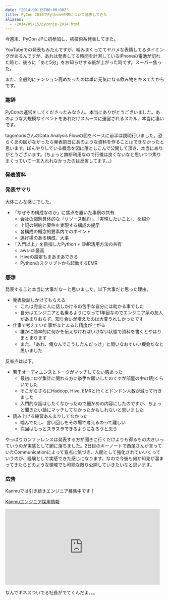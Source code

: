 ```yaml
---
date: "2014-09-15T00:00:00Z"
title: PyCon 2014でPython+EMRについて発表してきた
aliases:
  - /2014/09/15/pyconjp-2014.html
---
```


今週末、PyCon JPに初参加し、初技術系発表してきた。

YouTubeでの発表もみたんですが、噛みまくっててヤバメな表情してるタイミングがあるんですが、あれは発表してる時間を計測しているiPhoneの電池が切れた時と、後ろに「あと5分」をお知らせする紙が上がった時です。スーパー焦った。

また、全般的にテンション高めだったのは単に元気になる飲み物をキメてたからです。


### 謝辞

PyConの運営をしてくださったみなさん、本当にありがとうございました。あのような大規模なイベントをあれだけスムーズに運営されるスキル、本当に凄いです。

tagomorisさんのData Analysis Flowの図をベースに前半は説明行いました。恐らくあの図がなかったら発表前日にあのような資料を作ることはできなかったと思います。ぼんやりしている概念を図に落としこんで公開して頂き、本当にありがとうございます。(ちょっと無断利用なので行儀は良くないなと思いつつ焦りまくっていて一言入れれなかったのは反省してます。。)


### 発表資料

<script async class="speakerdeck-embed" data-id="d93ef1101e17013278dc06e915146373" data-ratio="1.33333333333333" src="//speakerdeck.com/assets/embed.js"></script>

### 発表サマリ
大体こんな感じでした。

- 「なぜその構成なのか」に焦点を置いた事例の共有
    * 会社の個別具体的な「リソース制約」、「実現したいこと」、を紹介
    * 上記の制約と要件を実現する構成の提示
    * 各構成の概念的要素内でのポイント
    * 逃げ場のある構成、大事
- 「入門以上」を目指したPython + EMR活用方法の共有
    * aws-cli最高
    * Hiveの設定もまあまあできる
    * Pythonのスクリプトから起動するEMR


### 感想

発表すること本当に大事だなーと思いました。以下大事だと思った理由。

- 発表後話しかけてもらえる
    * これは完全に人に話しかけるの苦手な自分には助かる事でした
    * 自分はエンジニアと名乗るようになって1年目なのでエンジニア系の友人があまりおらず、知り合いが増えたのは大変うれしかったです
- 仕事で考えていた事がまとまるし精度が上がる
    * 誰かに効率的に何かを伝えなければいけない状態で資料を書くとやはりまとまります
    * また、「あれ、俺なんでこうしたんだっけ」と問いなおすいい機会だなと思いました

反省点は以下。

- 若干オーディエンスとトークがマッチしてない感あった
    * 最初にログ集計に関わる方に挙手お願いしたのですが部屋の中の1割くらいでした
    * そこからさらにHadoop, Hive, EMRと行くとドンドン人数が減って行きました
    * 入門的な話はしたくなかったので細かめの内容にしたのですが、ちょっと聞きたい話にマッチしてなかったかもしれないと思いました
- 読み上げる練習あんまりしてなかった
    * 噛んでたし、言い回しをその場で考えるのって難しい
    * 次回はもっとスラスラできるようになろうと思う


やっぱりカンファレンスは発表する方が聞きに行くだけよりも得るもの大きいっていうのが実感として腑に落ちました。2日目のキーノートで西尾さんが言っていたCommunicationによって盲点に気づき、人間として強化されていいくっていうのが、経験として実感できた感じになります。なので今後も何か知見が溜まってきたらどのような領域でも可能な限り公開していきたいなと思います。


### 広告

Kanmuでは引き続きエンジニア募集中です！

[Kanmuエンジニア採用情報](https://kanmu.co.jp/jobs/engineer)

<iframe frameborder="0" scrolling="no" style="height: 240px; width: 490px;" src="https://widget.wantedly.com/projects/9282/widget_h"></iframe>

なんでギネスついでる社長がでてくんだよ。。。


